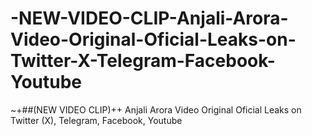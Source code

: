 # -NEW-VIDEO-CLIP-Anjali-Arora-Video-Original-Oficial-Leaks-on-Twitter-X-Telegram-Facebook-Youtube
~+##(NEW VIDEO CLIP)++ Anjali Arora Video Original Oficial Leaks on Twitter (X), Telegram, Facebook, Youtube
